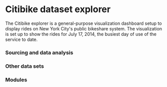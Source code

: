 

Citibike dataset explorer
===============

The Citibike explorer is a general-purpose visualization dashboard setup to display rides on New York City's public bikeshare system. The visualization is set up to show the rides for July 17, 2014, the busiest day of use of the service to date.

### Sourcing and data analysis



### Other data sets



### Modules



